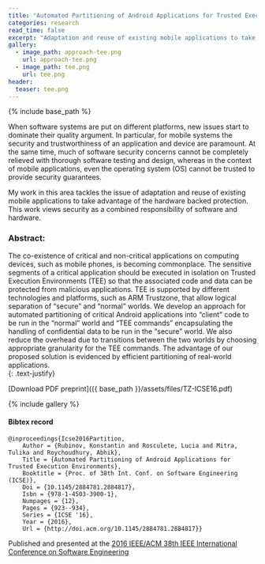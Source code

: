 ```yaml
---
title: "Automated Partitioning of Android Applications for Trusted Execution Environments"
categories: research
read_time: false
excerpt: "Adaptation and reuse of existing mobile applications to take advantage of the hardware backed protection" 
gallery:
  - image_path: approach-tee.png
    url: approach-tee.png
  - image_path: tee.png
    url: tee.png
header:
  teaser: tee.png
---
```


{% include base_path %}

When software systems are put on different platforms, new issues start to
dominate their quality argument. In particular, for mobile systems the security
and trustworthiness of an application and device are paramount.
At the same time, much of software security concerns cannot be completely
relieved with thorough software testing and design, whereas in the context of
mobile applications, even the operating system (OS) cannot be trusted to
provide security guarantees.

My work in this area tackles the issue of adaptation and reuse of existing mobile
applications to take advantage of the hardware backed protection. This work
views security as a combined responsibility of software and hardware.

### Abstract:

The co-existence of critical and non-critical applications on computing devices, such as mobile phones, is becoming commonplace. The sensitive segments of a critical application should be executed in isolation on Trusted Execution Environments (TEE) so that the associated code and data can be protected from malicious applications. TEE is supported by different technologies and platforms, such as ARM Trustzone, that allow logical separation of “secure” and “normal” worlds.
We develop an approach for automated partitioning of critical Android applications into “client” code to be run in the “normal” world and “TEE commands” encapsulating the handling of confidential data to be run in the “secure” world. We also reduce the overhead due to transitions between the two worlds by choosing appropriate granularity for the TEE commands. The advantage of our proposed solution is evidenced by efficient partitioning of real-world applications.  
{: .text-justify}

[Download PDF preprint]({{ base_path }}/assets/files/TZ-ICSE16.pdf)

{% include gallery  %}

#### Bibtex record

``` 
@inproceedings{Icse2016Partition,
	Author = {Rubinov, Konstantin and Rosculete, Lucia and Mitra, Tulika and Roychoudhury, Abhik},
	Title = {Automated Partitioning of Android Applications for Trusted Execution Environments},
	Booktitle = {Proc. of 38th Int. Conf. on Software Engineering (ICSE)},
	Doi = {10.1145/2884781.2884817},
	Isbn = {978-1-4503-3900-1},
	Numpages = {12},
	Pages = {923--934},
	Series = {ICSE '16},
	Year = {2016},
	Url = {http://doi.acm.org/10.1145/2884781.2884817}}
```

Published and presented at the [2016 IEEE/ACM 38th IEEE International Conference on Software Engineering](http://2016.icse.cs.txstate.edu/)
